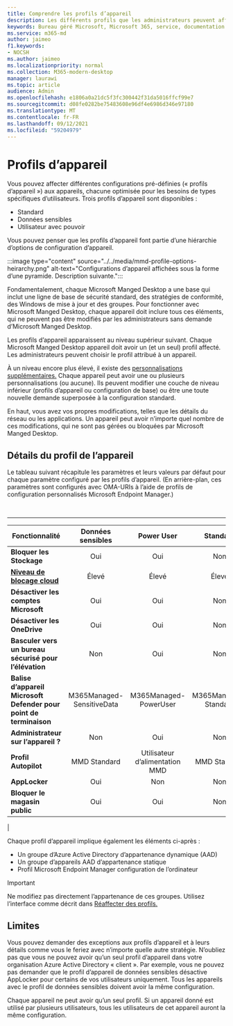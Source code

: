 ```yaml
---
title: Comprendre les profils d’appareil
description: Les différents profils que les administrateurs peuvent affecter aux appareils
keywords: Bureau géré Microsoft, Microsoft 365, service, documentation
ms.service: m365-md
author: jaimeo
f1.keywords:
- NOCSH
ms.author: jaimeo
ms.localizationpriority: normal
ms.collection: M365-modern-desktop
manager: laurawi
ms.topic: article
audience: Admin
ms.openlocfilehash: e1806a0a21dc5f3fc300442f31da5016ffcf99e7
ms.sourcegitcommit: d08fe0282be75483608e96df4e6986d346e97180
ms.translationtype: MT
ms.contentlocale: fr-FR
ms.lasthandoff: 09/12/2021
ms.locfileid: "59204979"
---
```

# <a name="device-profiles"></a>Profils d’appareil

Vous pouvez affecter différentes configurations pré-définies (« profils d’appareil ») aux appareils, chacune optimisée pour les besoins de types spécifiques d’utilisateurs. Trois profils d’appareil sont disponibles :

- Standard
- Données sensibles
- Utilisateur avec pouvoir

Vous pouvez penser que les profils d’appareil font partie d’une hiérarchie d’options de configuration d’appareil.

:::image type="content" source="../../media/mmd-profile-options-heirarchy.png" alt-text="Configurations d’appareil affichées sous la forme d’une pyramide. Description suivante.":::

Fondamentalement, chaque Microsoft Manged Desktop a une base qui inclut une ligne de base de sécurité standard, des stratégies de conformité, des Windows de mise à jour et des groupes. Pour fonctionner avec Microsoft Manged Desktop, chaque appareil doit inclure tous ces éléments, qui ne peuvent pas être modifiés par les administrateurs sans demande d’Microsoft Manged Desktop.

Les profils d’appareil apparaissent au niveau supérieur suivant. Chaque Microsoft Manged Desktop appareil doit avoir un (et un seul) profil affecté. Les administrateurs peuvent choisir le profil attribué à un appareil.

À un niveau encore plus élevé, il existe des [personnalisations supplémentaires.](customizing.md) Chaque appareil peut avoir une ou plusieurs personnalisations (ou aucune). Ils peuvent modifier une couche de niveau inférieur (profils d’appareil ou configuration de base) ou être une toute nouvelle demande superposée à la configuration standard.

En haut, vous avez vos propres modifications, telles que les détails du réseau ou les applications. Un appareil peut avoir n’importe quel nombre de ces modifications, qui ne sont pas gérées ou bloquées par Microsoft Manged Desktop.


## <a name="device-profile-details"></a>Détails du profil de l’appareil

Le tableau suivant récapitule les paramètres et leurs valeurs par défaut pour chaque paramètre configuré par les profils d’appareil. (En arrière-plan, ces paramètres sont configurés avec OMA-URIs à l’aide de profils de configuration personnalisés Microsoft Endpoint Manager.)

<br>

****

|Fonctionnalité|Données sensibles|Power User|Standard|
|---|:---:|:---:|:---:|
|**Bloquer les Stockage**|Oui|Oui|Non|
|**[Niveau de blocage cloud](/graph/api/resources/intune-deviceconfig-defendercloudblockleveltype)**|Élevé|Élevé|Élevé|
|**Désactiver les comptes Microsoft**|Oui|Oui|Non|
|**Désactiver les OneDrive**|Oui|Oui|Non|
|**Basculer vers un bureau sécurisé pour l’élévation**|Non|Oui|Non|
|**Balise d’appareil Microsoft Defender pour point de terminaison**|M365Managed-SensitiveData|M365Managed-PowerUser|M365Managed-Standard|
|**Administrateur sur l’appareil ?**|Non|Oui|Non|
|**Profil Autopilot**|MMD Standard|Utilisateur d’alimentation MMD|MMD Standard|
|**AppLocker**|Oui|Non|Non|
|**Bloquer le magasin public**|Oui|Oui|Non|
|

Chaque profil d’appareil implique également les éléments ci-après :

- Un groupe d’Azure Active Directory d’appartenance dynamique (AAD)
- Un groupe d’appareils AAD d’appartenance statique
- Profil Microsoft Endpoint Manager configuration de l’ordinateur

> [!IMPORTANT]
> Ne modifiez pas directement l’appartenance de ces groupes. Utilisez l’interface comme décrit dans [Réaffecter des profils.](../working-with-managed-desktop/change-device-profile.md)

## <a name="limitations"></a>Limites

Vous pouvez demander des exceptions aux profils d’appareil et à leurs détails comme vous le feriez avec n’importe quelle autre stratégie. N’oubliez pas que vous ne pouvez avoir qu’un seul profil d’appareil dans votre organisation Azure Active Directory « client ». Par exemple, vous ne pouvez pas demander que le profil d’appareil de données sensibles désactive AppLocker pour certains de vos utilisateurs uniquement. Tous les appareils avec le profil de données sensibles doivent avoir la même configuration.

Chaque appareil ne peut avoir qu’un seul profil. Si un appareil donné est utilisé par plusieurs utilisateurs, tous les utilisateurs de cet appareil auront la même configuration.
